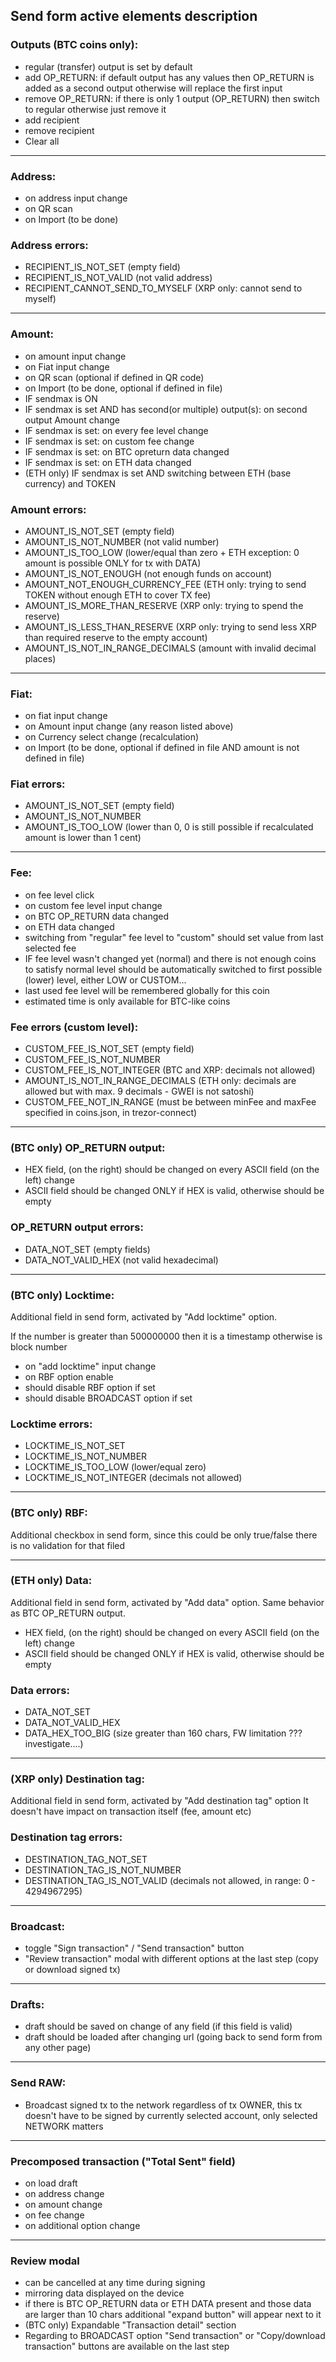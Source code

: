 ## Send form active elements description

### Outputs (BTC coins only):
- regular (transfer) output is set by default
- add OP_RETURN: if default output has any values then OP_RETURN is added as a second output otherwise will replace the first input
- remove OP_RETURN: if there is only 1 output (OP_RETURN) then switch to regular otherwise just remove it
- add recipient
- remove recipient
- Clear all

------

### Address:
- on address input change
- on QR scan
- on Import (to be done)

### Address errors:
- RECIPIENT_IS_NOT_SET (empty field)
- RECIPIENT_IS_NOT_VALID (not valid address)
- RECIPIENT_CANNOT_SEND_TO_MYSELF (XRP only: cannot send to myself)

------

### Amount:
- on amount input change
- on Fiat input change
- on QR scan (optional if defined in QR code)
- on Import (to be done, optional if defined in file)
- IF sendmax is ON
- IF sendmax is set AND has second(or multiple) output(s): on second output Amount change
- IF sendmax is set: on every fee level change
- IF sendmax is set: on custom fee change
- IF sendmax is set: on BTC opreturn data changed
- IF sendmax is set: on ETH data changed
- (ETH only) IF sendmax is set AND switching between ETH (base currency) and TOKEN

### Amount errors:
- AMOUNT_IS_NOT_SET (empty field)
- AMOUNT_IS_NOT_NUMBER (not valid number)
- AMOUNT_IS_TOO_LOW (lower/equal than zero + ETH exception: 0 amount is possible ONLY for tx with DATA)
- AMOUNT_IS_NOT_ENOUGH (not enough funds on account)
- AMOUNT_NOT_ENOUGH_CURRENCY_FEE (ETH only: trying to send TOKEN without enough ETH to cover TX fee)
- AMOUNT_IS_MORE_THAN_RESERVE (XRP only: trying to spend the reserve)
- AMOUNT_IS_LESS_THAN_RESERVE (XRP only: trying to send less XRP than required reserve to the empty account)
- AMOUNT_IS_NOT_IN_RANGE_DECIMALS (amount with invalid decimal places)

------

### Fiat:
- on fiat input change
- on Amount input change (any reason listed above)
- on Currency select change (recalculation)
- on Import (to be done, optional if defined in file AND amount is not defined in file)

### Fiat errors:
- AMOUNT_IS_NOT_SET (empty field)
- AMOUNT_IS_NOT_NUMBER
- AMOUNT_IS_TOO_LOW (lower than 0, 0 is still possible if recalculated amount is lower than 1 cent)

------

### Fee:
- on fee level click
- on custom fee level input change
- on BTC OP_RETURN data changed
- on ETH data changed
- switching from "regular" fee level to "custom" should set value from last selected fee
- IF fee level wasn't changed yet (normal) and there is not enough coins to satisfy normal level should be automatically switched to first possible (lower) level, either LOW or CUSTOM...
- last used fee level will be remembered globally for this coin
- estimated time is only available for BTC-like coins

### Fee errors (custom level):
- CUSTOM_FEE_IS_NOT_SET (empty field)
- CUSTOM_FEE_IS_NOT_NUMBER
- CUSTOM_FEE_IS_NOT_INTEGER (BTC and XRP: decimals not allowed)
- AMOUNT_IS_NOT_IN_RANGE_DECIMALS (ETH only: decimals are allowed but with max. 9 decimals - GWEI is not satoshi)
- CUSTOM_FEE_NOT_IN_RANGE (must be between minFee and maxFee specified in coins.json, in trezor-connect)

------

### (BTC only) OP_RETURN output:
- HEX field, (on the right) should be changed on every ASCII field (on the left) change
- ASCII field should be changed ONLY if HEX is valid, otherwise should be empty

### OP_RETURN output errors:
- DATA_NOT_SET (empty fields)
- DATA_NOT_VALID_HEX (not valid hexadecimal)

------

### (BTC only) Locktime:
Additional field in send form, activated by "Add locktime" option.

If the number is greater than 500000000 then it is a timestamp otherwise is block number
- on "add locktime" input change
- on RBF option enable
- should disable RBF option if set
- should disable BROADCAST option if set

### Locktime errors:
- LOCKTIME_IS_NOT_SET
- LOCKTIME_IS_NOT_NUMBER
- LOCKTIME_IS_TOO_LOW (lower/equal zero)
- LOCKTIME_IS_NOT_INTEGER (decimals not allowed)

------

### (BTC only) RBF:
Additional checkbox in send form, since this could be only true/false there is no validation for that filed

------

### (ETH only) Data:
Additional field in send form, activated by "Add data" option. Same behavior as BTC OP_RETURN output.
- HEX field, (on the right) should be changed on every ASCII field (on the left) change
- ASCII field should be changed ONLY if HEX is valid, otherwise should be empty

### Data errors:
- DATA_NOT_SET
- DATA_NOT_VALID_HEX
- DATA_HEX_TOO_BIG (size greater than 160 chars, FW limitation ??? investigate....)

------

### (XRP only) Destination tag:
Additional field in send form, activated by "Add destination tag" option
It doesn't have impact on transaction itself (fee, amount etc)

### Destination tag errors:
- DESTINATION_TAG_NOT_SET
- DESTINATION_TAG_IS_NOT_NUMBER
- DESTINATION_TAG_IS_NOT_VALID (decimals not allowed, in range: 0 - 4294967295)

------

### Broadcast:
- toggle "Sign transaction" / "Send transaction" button
- "Review transaction" modal with different options at the last step (copy or download signed tx)

------

### Drafts:
- draft should be saved on change of any field (if this field is valid)
- draft should be loaded after changing url (going back to send form from any other page)

------

### Send RAW:
- Broadcast signed tx to the network regardless of tx OWNER, this tx doesn't have to be signed by currently selected account, only selected NETWORK matters

-------

### Precomposed transaction ("Total Sent" field)
- on load draft
- on address change
- on amount change
- on fee change
- on additional option change

-------

### Review modal
- can be cancelled at any time during signing
- mirroring data displayed on the device
- if there is BTC OP_RETURN data or ETH DATA present and those data are larger than 10 chars additional "expand button" will appear next to it
- (BTC only) Expandable "Transaction detail" section
- Regarding to BROADCAST option "Send transaction" or "Copy/download transaction" buttons are available on the last step

